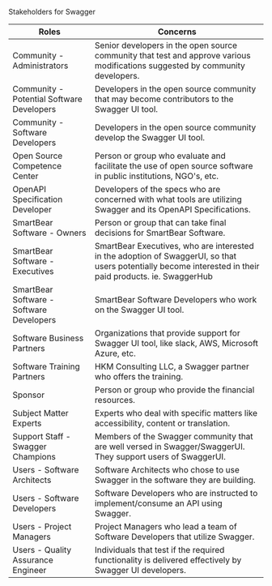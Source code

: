 Stakeholders for Swagger

| Roles                                     | Concerns                                                                                                                                                  |
| ----------------------------------------  | --------------------------------------------------------------------------------------------------------------------------------------------------------- |
| Community - Administrators                | Senior developers in the open source community that test and approve various modifications suggested by community developers.                             |
| Community - Potential Software Developers | Developers in the open source community that may become contributors to the Swagger UI tool.   				                                |
| Community - Software Developers           | Developers in the open source community develop the Swagger UI tool.                                                                                      |
| Open Source Competence Center             | Person or group who evaluate and facilitate the use of open source software in public institutions, NGO's, etc.                                           |
| OpenAPI Specification Developer           | Developers of the specs who are concerned with what tools are utilizing Swagger and its OpenAPI Specifications.                                           |
| SmartBear Software - Owners               | Person or group that can take final decisions for SmartBear Software.                                                                                     |
| SmartBear Software - Executives           | SmartBear Executives, who are interested in the adoption of SwaggerUI, so that users potentially become interested in their paid products. ie. SwaggerHub |
| SmartBear Software - Software Developers  | SmartBear Software Developers who work on the Swagger UI tool.                                                                                            |
| Software Business Partners                | Organizations that provide support for Swagger UI tool, like slack, AWS, Microsoft Azure, etc. 				                                |
| Software Training Partners                | HKM Consulting LLC, a Swagger partner who offers the training.                                                                                            |
| Sponsor                                   | Person or group who provide the financial resources.                                             				                                |
| Subject Matter Experts                    | Experts who deal with specific matters like accessibility, content or translation.              				                                |
| Support Staff - Swagger Champions         | Members of the Swagger community that are well versed in Swagger/SwaggerUI. They support users of SwaggerUI.                                              |
| Users - Software Architects               | Software Architects who chose to use Swagger in the software they are building.                                                                           |
| Users - Software Developers               | Software Developers who are  instructed to implement/consume an API using Swagger.                                                                        |
| Users - Project Managers                  | Project Managers who lead a team of Software Developers that utilize Swagger.                                                                             |
| Users - Quality Assurance Engineer        | Individuals that test if the required functionality is delivered effectively by Swagger UI developers.                                                    |
